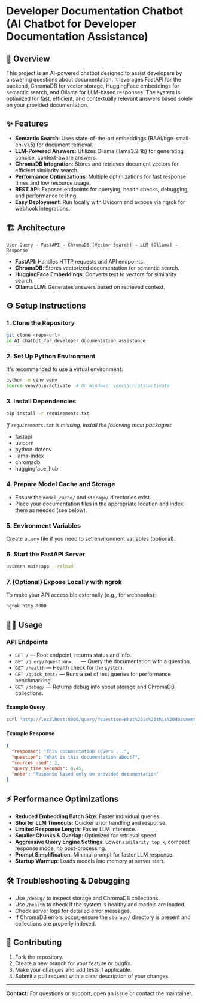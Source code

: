 # Developer Documentation Chatbot (AI Chatbot for Developer Documentation Assistance)

## 🚀 Overview
This project is an AI-powered chatbot designed to assist developers by answering questions about documentation. It leverages FastAPI for the backend, ChromaDB for vector storage, HuggingFace embeddings for semantic search, and Ollama for LLM-based responses. The system is optimized for fast, efficient, and contextually relevant answers based solely on your provided documentation.

## ✨ Features
- **Semantic Search**: Uses state-of-the-art embeddings (BAAI/bge-small-en-v1.5) for document retrieval.
- **LLM-Powered Answers**: Utilizes Ollama (llama3.2:1b) for generating concise, context-aware answers.
- **ChromaDB Integration**: Stores and retrieves document vectors for efficient similarity search.
- **Performance Optimizations**: Multiple optimizations for fast response times and low resource usage.
- **REST API**: Exposes endpoints for querying, health checks, debugging, and performance testing.
- **Easy Deployment**: Run locally with Uvicorn and expose via ngrok for webhook integrations.

## 🏗️ Architecture
```
User Query → FastAPI → ChromaDB (Vector Search) → LLM (Ollama) → Response
```
- **FastAPI**: Handles HTTP requests and API endpoints.
- **ChromaDB**: Stores vectorized documentation for semantic search.
- **HuggingFace Embeddings**: Converts text to vectors for similarity search.
- **Ollama LLM**: Generates answers based on retrieved context.

## ⚙️ Setup Instructions

### 1. Clone the Repository
```bash
git clone <repo-url>
cd AI_chatbot_for_developer_documentation_assistance
```

### 2. Set Up Python Environment
It's recommended to use a virtual environment:
```bash
python -m venv venv
source venv/bin/activate  # On Windows: venv\Scripts\activate
```

### 3. Install Dependencies
```bash
pip install -r requirements.txt
```
*If `requirements.txt` is missing, install the following main packages:*
- fastapi
- uvicorn
- python-dotenv
- llama-index
- chromadb
- huggingface_hub

### 4. Prepare Model Cache and Storage
- Ensure the `model_cache/` and `storage/` directories exist.
- Place your documentation files in the appropriate location and index them as needed (see below).

### 5. Environment Variables
Create a `.env` file if you need to set environment variables (optional).

### 6. Start the FastAPI Server
```bash
uvicorn main:app --reload
```

### 7. (Optional) Expose Locally with ngrok
To make your API accessible externally (e.g., for webhooks):
```bash
ngrok http 8000
```

## 🧑‍💻 Usage

### API Endpoints
- `GET /` — Root endpoint, returns status and info.
- `GET /query/?question=...` — Query the documentation with a question.
- `GET /health` — Health check for the system.
- `GET /quick_test/` — Runs a set of test queries for performance benchmarking.
- `GET /debug/` — Returns debug info about storage and ChromaDB collections.

#### Example Query
```bash
curl "http://localhost:8000/query/?question=What%20is%20this%20documentation%20about?"
```

#### Example Response
```json
{
  "response": "This documentation covers ...",
  "question": "What is this documentation about?",
  "sources_used": 2,
  "query_time_seconds": 0.45,
  "note": "Response based only on provided documentation"
}
```

## ⚡ Performance Optimizations
- **Reduced Embedding Batch Size**: Faster individual queries.
- **Shorter LLM Timeouts**: Quicker error handling and response.
- **Limited Response Length**: Faster LLM inference.
- **Smaller Chunks & Overlap**: Optimized for retrieval speed.
- **Aggressive Query Engine Settings**: Lower `similarity_top_k`, compact response mode, no post-processing.
- **Prompt Simplification**: Minimal prompt for faster LLM response.
- **Startup Warmup**: Loads models into memory at server start.

## 🛠️ Troubleshooting & Debugging
- Use `/debug/` to inspect storage and ChromaDB collections.
- Use `/health` to check if the system is healthy and models are loaded.
- Check server logs for detailed error messages.
- If ChromaDB errors occur, ensure the `storage/` directory is present and collections are properly indexed.

## 🤝 Contributing
1. Fork the repository.
2. Create a new branch for your feature or bugfix.
3. Make your changes and add tests if applicable.
4. Submit a pull request with a clear description of your changes.

---

**Contact:** For questions or support, open an issue or contact the maintainer. 
